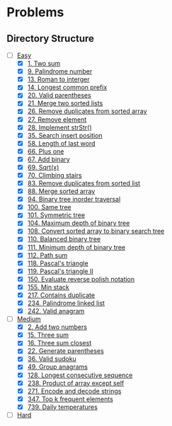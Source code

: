 # Problems

## Directory Structure

- [ ] [Easy](src/easy)
  - [x] [1. Two sum](src/easy/two_sum.rs)
  - [x] [9. Palindrome number](src/easy/palindrome_number.rs)
  - [x] [13. Roman to interger](src/easy/roman_to_integer.rs)
  - [x] [14. Longest common prefix](src/easy/longest_common_prefix.rs)
  - [x] [20. Valid parentheses](src/easy/valid_parentheses.rs)
  - [x] [21. Merge two sorted lists](src/easy/merge_two_sorted_lists.rs)
  - [x] [26. Remove duplicates from sorted array](src/easy/remove_duplicates_from_sorted_array.rs)
  - [x] [27. Remove element](src/easy/remove_element.rs)
  - [x] [28. Implement strStr()](src/easy/implement_strstr.rs)
  - [x] [35. Search insert position](src/easy/search_insert_position.rs)
  - [x] [58. Length of last word](src/easy/length_of_last_word.rs)
  - [x] [66. Plus one](src/easy/plus_one.rs)
  - [x] [67. Add binary](src/easy/add_binary.rs)
  - [x] [69. Sqrt(x)](src/easy/sqrt_x.rs)
  - [x] [70. Climbing stairs](src/easy/climbing_stairs.rs)
  - [x] [83. Remove duplicates from sorted list](src/easy/remove_duplicates_from_sorted_list.rs)
  - [x] [88. Merge sorted array](src/easy/merge_sorted_array.rs)
  - [x] [94. Binary tree inorder traversal](src/easy/binary_tree_inorder_traversal.rs)
  - [x] [100. Same tree](src/easy/same_tree.rs)
  - [x] [101. Symmetric tree](src/easy/symmetric_tree.rs)
  - [x] [104. Maximum depth of binary tree](src/easy/maximum_depth_of_binary_tree.rs)
  - [x] [108. Convert sorted array to binary search tree](src/easy/convert_sorted_array_to_binary_search_tree.rs)
  - [x] [110. Balanced binary tree](src/easy/balanced_binary_tree.rs)
  - [x] [111. Minimum depth of binary tree](src/easy/minimum_depth_of_binary_tree.rs)
  - [x] [112. Path sum](src/easy/path_sum.rs)
  - [x] [118. Pascal's triangle](src/easy/pascals_triangle.rs)
  - [x] [119. Pascal's triangle II](src/easy/pascals_triangle.rs)
  - [x] [150. Evaluate reverse polish notation](src/easy/evaluate_reverse_polish_notation.rs)
  - [x] [155. Min stack](src/easy/min_stack.rs)
  - [x] [217. Contains duplicate](src/easy/contains_duplicate.rs)
  - [x] [234. Palindrome linked list](src/easy/palindrome_linked_list.rs)
  - [x] [242. Valid anagram](src/easy/valid_anagram.rs)
- [ ] [Medium](src/medium)
  - [x] [2. Add two numbers](src/medium/add_two_numbers.rs)
  - [x] [15. Three sum](src/medium/three_sum.rs)
  - [x] [16. Three sum closest](src/medium/three_sum_closest.rs)
  - [x] [22. Generate parentheses](src/medium/generate_parentheses.rs)
  - [x] [36. Valid sudoku](src/medium/valid_sudoku.rs)
  - [x] [49. Group anagrams](src/medium/group_anagrams.rs)
  - [x] [128. Longest consecutive sequence](src/medium/longest_consecutive_sequence.rs)
  - [x] [238. Product of array except self](src/medium/product_of_array_except_self.rs)
  - [x] [271. Encode and decode strings](src/medium/encode_and_decode_strings.rs)
  - [x] [347. Top k frequent elements](src/medium/top_k_frequent_elements.rs)
  - [x] [739. Daily temperatures](src/medium/daily_temperatures.rs)
- [ ] [Hard](src/hard)
